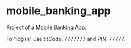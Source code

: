 # mobile_banking_app
Project of a Mobile Banking App.

To "log in" use titCode: 7777777 and PIN: 77777.

